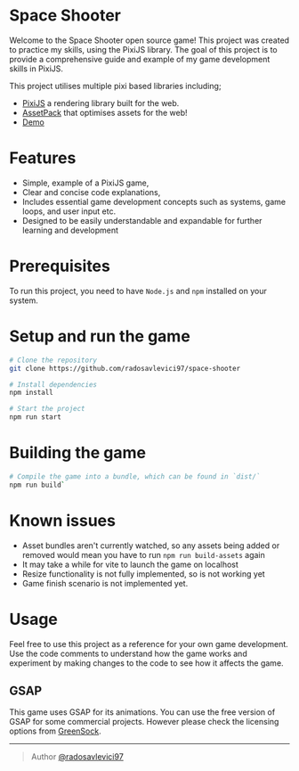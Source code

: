 # Space Shooter

Welcome to the Space Shooter open source game! This project was created to practice my skills, using the PixiJS library. The goal of this project is to provide a comprehensive guide and example of my game development skills in PixiJS.

This project utilises multiple pixi based libraries including;

- [PixiJS](https://github.com/pixijs/pixijs) a rendering library built for the web.
- [AssetPack](https://github.com/pixijs/assetpack) that optimises assets for the web!
- [Demo](https://main.d1fe7hiiegfan5.amplifyapp.com/)

# Features

- Simple, example of a PixiJS game,
- Clear and concise code explanations,
- Includes essential game development concepts such as systems, game loops, and user input etc.
- Designed to be easily understandable and expandable for further learning and development

# Prerequisites

To run this project, you need to have `Node.js` and `npm` installed on your system.

# Setup and run the game

```sh
# Clone the repository
git clone https://github.com/radosavlevici97/space-shooter

# Install dependencies
npm install

# Start the project
npm run start
```

# Building the game

```sh
# Compile the game into a bundle, which can be found in `dist/`
npm run build`
```

# Known issues

- Asset bundles aren't currently watched, so any assets being added or removed would mean you have to run `npm run build-assets` again
- It may take a while for vite to launch the game on localhost
- Resize functionality is not fully implemented, so is not working yet
- Game finish scenario is not implemented yet.

# Usage

Feel free to use this project as a reference for your own game development. Use the code comments to understand how the game works and experiment by making changes to the code to see how it affects the game.

## GSAP

This game uses GSAP for its animations. You can use the free version of GSAP for some commercial projects. However please check the licensing options from [GreenSock](https://greensock.com/licensing/).

---

> Author [@radosavlevici97](https://github.com/https://github.com/radosavlevici97)
